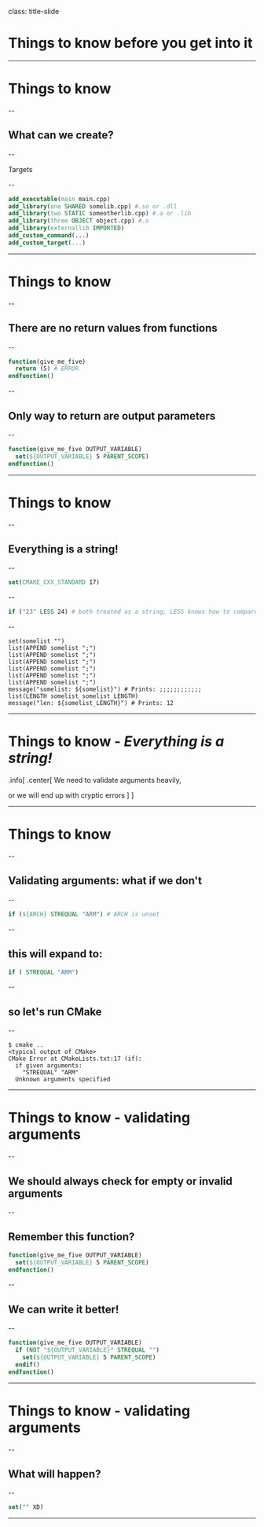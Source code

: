 class: title-slide

# Things to know before you get into it

---

# Things to know

--

## What can we create?

--

Targets

--

```cmake
add_executable(main main.cpp)
add_library(one SHARED somelib.cpp) #.so or .dll
add_library(two STATIC someotherlib.cpp) #.a or .lib
add_library(three OBJECT object.cpp) #.o
add_library(externallib IMPORTED)
add_custom_command(...)
add_custom_target(...)
```

---

# Things to know

--

## There are no return values from functions

--

```cmake
function(give_me_five)
  return (5) # ERROR
endfunction()
```

--

## Only way to return are output parameters

--

```cmake
function(give_me_five OUTPUT_VARIABLE)
  set(${OUTPUT_VARIABLE} 5 PARENT_SCOPE)
endfunction()
```

---

# Things to know

--

## Everything is a string!

--

```cmake
set(CMAKE_CXX_STANDARD 17)
```

--

```cmake
if ("23" LESS 24) # both treated as a string, LESS knows how to compare integers
```

--

```
set(somelist "")
list(APPEND somelist ";")
list(APPEND somelist ";")
list(APPEND somelist ";")
list(APPEND somelist ";")
list(APPEND somelist ";")
list(APPEND somelist ";")
message("somelist: ${somelist}") # Prints: ;;;;;;;;;;;;
list(LENGTH somelist somelist_LENGTH)
message("len: ${somelist_LENGTH}") # Prints: 12
```

---

# Things to know - _Everything is a string!_

.info[
.center[
We need to validate arguments heavily,

or we will end up with cryptic errors
]
]

---

# Things to know

--

## Validating arguments: what if we don't

--

```cmake
if (${ARCH} STREQUAL "ARM") # ARCH is unset
```

--

## this will expand to:

```cmake
if ( STREQUAL "ARM")
```

--

## so let's run CMake

--

```
$ cmake ..
<typical output of CMake>
CMake Error at CMakeLists.txt:17 (if):
  if given arguments:
    "STREQUAL" "ARM"
  Unknown arguments specified
```

---

# Things to know - validating arguments

--

## We should always check for empty or invalid arguments

--

## Remember this function?

```cmake
function(give_me_five OUTPUT_VARIABLE)
  set(${OUTPUT_VARIABLE} 5 PARENT_SCOPE)
endfunction()
```

--

## We can write it better!

--

```cmake
function(give_me_five OUTPUT_VARIABLE)
  if (NOT "${OUTPUT_VARIABLE}" STREQUAL "")
    set(${OUTPUT_VARIABLE} 5 PARENT_SCOPE)
  endif()
endfunction()
```

---

# Things to know - validating arguments

--

## What will happen?

--

```cmake
set("" XD)
```

---
